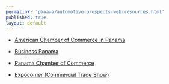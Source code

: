 ```yaml
---
permalink: 'panama/automotive-prospects-web-resources.html'
published: true
layout: default
---
```

* [American Chamber of Commerce in Panama](http://www.panamcham.com)

* [Business Panama](http://www.businesspanama.com)

* [Panama Chamber of Commerce](http://www.panacamara.com)

* [Expocomer (Commercial Trade Show)](http://www.expocomer.com)


